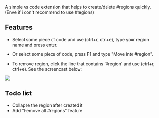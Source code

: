 A simple vs code extension that helps to create/delete #regions quickly. (Enve if i don't recommend to use #regions)

## Features

* Select some piece of code and use (ctrl+r, ctrl+e), type your region name and press enter.

* Or select some piece of code, press F1 and type "Move into #region".

* To remove region, click the line that contains '#region' and use (ctrl+r, ctrl+e). See the screencast below;

<img src= "https://raw.githubusercontent.com/suadev/csharp-region-manager/master/screencast.gif" />
  
## Todo list

* Collapse the region after created it
* Add "Remove all #regions" feature
